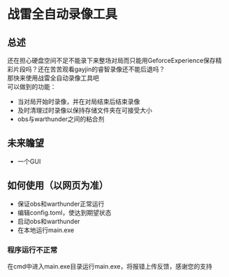 # 战雷全自动录像工具

## 总述
还在担心硬盘空间不足不能录下来整场对局而只能用GeforceExperience保存精彩片段吗？还在苦苦观看gayjin的睿智录像还不能后退吗？<br>
那快来使用战雷全自动录像工具吧<br>
可以做到的功能：<br>
- 当对局开始时录像，并在对局结束后结束录像
- 及时清理过时录像以保持存储文件夹在可接受大小
- obs与warthunder之间的粘合剂
## 未来瞻望
- 一个GUI
## 如何使用（以网页为准）
- 保证obs和warthunder正常运行
- 编辑config.toml，使达到期望状态
- 启动obs和warthunder
- 在本地运行main.exe
### 程序运行不正常
在cmd中进入main.exe目录运行main.exe，将报错上传反馈，感谢您的支持